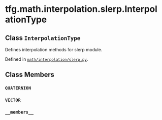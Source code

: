 <div itemscope itemtype="http://developers.google.com/ReferenceObject">
<meta itemprop="name" content="tfg.math.interpolation.slerp.InterpolationType" />
<meta itemprop="path" content="Stable" />
<meta itemprop="property" content="QUATERNION"/>
<meta itemprop="property" content="VECTOR"/>
<meta itemprop="property" content="__members__"/>
</div>

# tfg.math.interpolation.slerp.InterpolationType

## Class `InterpolationType`

Defines interpolation methods for slerp module.





Defined in [`math/interpolation/slerp.py`](https://cs.corp.google.com/#piper///depot/google3/third_party/py/tensorflow_graphics/math/interpolation/slerp.py).

<!-- Placeholder for "Used in" -->


## Class Members

<h3 id="QUATERNION"><code>QUATERNION</code></h3>

<h3 id="VECTOR"><code>VECTOR</code></h3>

<h3 id="__members__"><code>__members__</code></h3>

